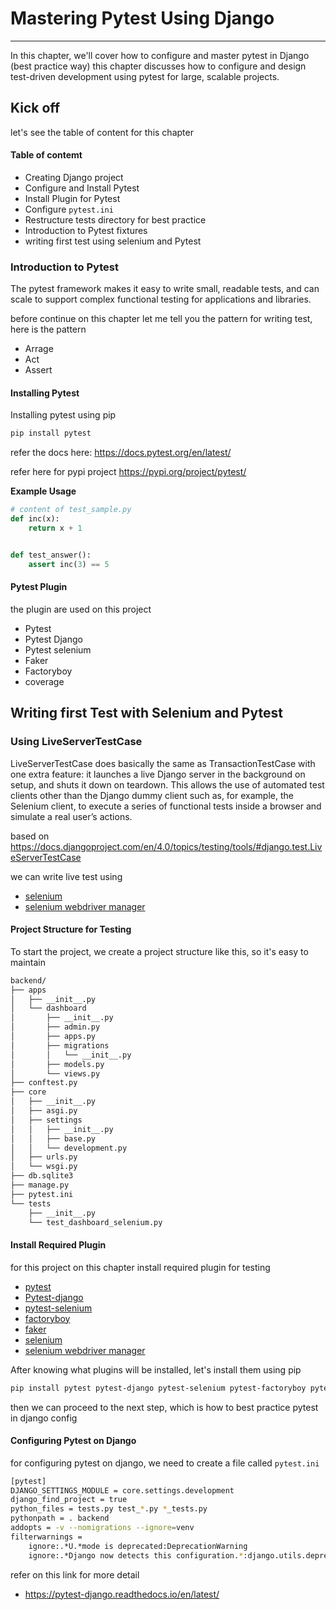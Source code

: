 # Mastering Pytest Using Django

---

In this chapter, we'll cover how to configure and master pytest in Django (best practice way) this chapter discusses how to configure and design test-driven development using pytest for large, scalable projects.

## Kick off

let's see the table of content for this chapter

#### Table of contemt

* Creating Django project
* Configure and Install Pytest
* Install Plugin for Pytest
* Configure `pytest.ini`
* Restructure tests directory for best practice
* Introduction to Pytest fixtures
* writing first test using selenium and Pytest

### Introduction to Pytest

The pytest framework makes it easy to write small, readable tests, and can scale to support complex functional testing for applications and libraries.

before continue on this chapter let me tell you the pattern for writing test, here is the pattern

* Arrage
* Act
* Assert

#### Installing Pytest

Installing pytest using pip

```py
pip install pytest
```

refer the docs here: https://docs.pytest.org/en/latest/

refer here for pypi project https://pypi.org/project/pytest/

**Example Usage**

```py
# content of test_sample.py
def inc(x):
    return x + 1


def test_answer():
    assert inc(3) == 5
```

#### Pytest Plugin

the plugin are used on this project

* Pytest
* Pytest Django
* Pytest selenium
* Faker
* Factoryboy
* coverage

## Writing first Test with Selenium and Pytest

### Using LiveServerTestCase

LiveServerTestCase does basically the same as TransactionTestCase with one extra feature: it launches a live Django server in the background on setup, and shuts it down on teardown. This allows the use of automated test clients other than the Django dummy client such as, for example, the Selenium client, to execute a series of functional tests inside a browser and simulate a real user’s actions.

based on https://docs.djangoproject.com/en/4.0/topics/testing/tools/#django.test.LiveServerTestCase

we can write live test using
* [selenium](https://pypi.org/project/selenium/) 
* [selenium webdriver manager](https://pypi.org/project/webdriver-manager/)

#### Project Structure for Testing

To start the project, we create a project structure like this, so it's easy to maintain

```sh
backend/
├── apps
│   ├── __init__.py
│   └── dashboard
│       ├── __init__.py
│       ├── admin.py
│       ├── apps.py
│       ├── migrations
│       │   └── __init__.py
│       ├── models.py
│       └── views.py
├── conftest.py
├── core
│   ├── __init__.py
│   ├── asgi.py
│   ├── settings
│   │   ├── __init__.py
│   │   ├── base.py
│   │   └── development.py
│   ├── urls.py
│   └── wsgi.py
├── db.sqlite3
├── manage.py
├── pytest.ini
└── tests
    ├── __init__.py
    └── test_dashboard_selenium.py
```


#### Install Required Plugin

for this project on this chapter install required plugin for testing

* [pytest](https://docs.pytest.org/en/latest/)
* [Pytest-django](https://pytest-django.readthedocs.io/en/latest/)
* [pytest-selenium](https://pytest-selenium.readthedocs.io/en/latest/user_guide.html)
* [factoryboy](https://pypi.org/project/pytest-factoryboy/)
* [faker](https://pypi.org/project/pytest-faker/)
* [selenium](https://pypi.org/project/selenium/) 
* [selenium webdriver manager](https://pypi.org/project/webdriver-manager/)

After knowing what plugins will be installed, let's install them using pip

```sh
pip install pytest pytest-django pytest-selenium pytest-factoryboy pytest-faker selenium webdriver-manager
```

then we can proceed to the next step, which is how to best practice pytest in django config

#### Configuring Pytest on Django

for configuring pytest on django, we need to create a file called `pytest.ini`

```sh
[pytest]
DJANGO_SETTINGS_MODULE = core.settings.development
django_find_project = true
python_files = tests.py test_*.py *_tests.py
pythonpath = . backend
addopts = -v --nomigrations --ignore=venv
filterwarnings =
    ignore:.*U.*mode is deprecated:DeprecationWarning
    ignore:.*Django now detects this configuration.*:django.utils.deprecation.RemovedInDjango41Warning
```

refer on this link for more detail

* https://pytest-django.readthedocs.io/en/latest/

